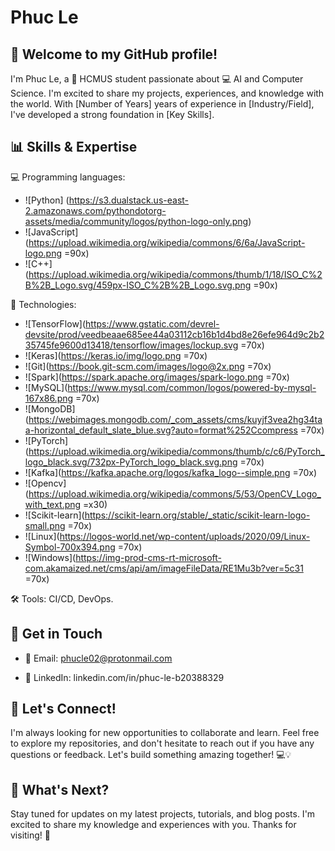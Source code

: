 # Phuc Le 

## 👋 Welcome to my GitHub profile!

I'm Phuc Le, a 🚀 HCMUS student passionate about 💻 AI and Computer Science. I'm excited to share my projects, experiences, and knowledge with the world. With [Number of Years] years of experience in [Industry/Field], I've developed a strong foundation in [Key Skills].

## 📊 Skills & Expertise

💻 Programming languages:

- ![Python] (https://s3.dualstack.us-east-2.amazonaws.com/pythondotorg-assets/media/community/logos/python-logo-only.png)
- ![JavaScript](https://upload.wikimedia.org/wikipedia/commons/6/6a/JavaScript-logo.png =90x)
- ![C++](https://upload.wikimedia.org/wikipedia/commons/thumb/1/18/ISO_C%2B%2B_Logo.svg/459px-ISO_C%2B%2B_Logo.svg.png =90x)

🤖 Technologies:
- ![TensorFlow](https://www.gstatic.com/devrel-devsite/prod/veedbeaae685ee44a03112cb16b1d4bd8e26efe964d9c2b235745fe9600d13418/tensorflow/images/lockup.svg =70x)  
- ![Keras](https://keras.io/img/logo.png =70x) 
- ![Git](https://book.git-scm.com/images/logo@2x.png =70x)  
- ![Spark](https://spark.apache.org/images/spark-logo.png =70x)  
- ![MySQL](https://www.mysql.com/common/logos/powered-by-mysql-167x86.png =70x)  
- ![MongoDB](https://webimages.mongodb.com/_com_assets/cms/kuyjf3vea2hg34taa-horizontal_default_slate_blue.svg?auto=format%252Ccompress =70x)  
- ![PyTorch](https://upload.wikimedia.org/wikipedia/commons/thumb/c/c6/PyTorch_logo_black.svg/732px-PyTorch_logo_black.svg.png =70x)
- ![Kafka](https://kafka.apache.org/logos/kafka_logo--simple.png =70x)  
- ![Opencv](https://upload.wikimedia.org/wikipedia/commons/5/53/OpenCV_Logo_with_text.png =x30)  
- ![Scikit-learn](https://scikit-learn.org/stable/_static/scikit-learn-logo-small.png =70x)  
- ![Linux](https://logos-world.net/wp-content/uploads/2020/09/Linux-Symbol-700x394.png =70x)  
- ![Windows](https://img-prod-cms-rt-microsoft-com.akamaized.net/cms/api/am/imageFileData/RE1Mu3b?ver=5c31 =70x)  

🛠️ Tools:  CI/CD, DevOps.

## 📲 Get in Touch

- 📧 Email: phucle02@protonmail.com

- 💼 LinkedIn: linkedin.com/in/phuc-le-b20388329

## 🤝 Let's Connect!

I'm always looking for new opportunities to collaborate and learn. Feel free to explore my repositories, and don't hesitate to reach out if you have any questions or feedback. Let's build something amazing together! 💻💡

## 👀 What's Next?

Stay tuned for updates on my latest projects, tutorials, and blog posts. I'm excited to share my knowledge and experiences with you. Thanks for visiting! 👋
